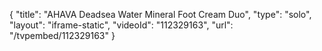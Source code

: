 {
    "title": "AHAVA Deadsea Water Mineral Foot Cream Duo",
    "type": "solo",
    "layout": "iframe-static",
    "videoId": "112329163",
    "url": "\/tvpembed\/112329163"
}